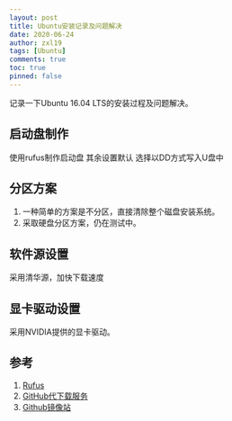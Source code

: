 ```yaml
---
layout: post
title: Ubuntu安装记录及问题解决
date: 2020-06-24
author: zxl19
tags: [Ubuntu]
comments: true
toc: true
pinned: false
---
```


记录一下Ubuntu 16.04 LTS的安装过程及问题解决。

<!-- more -->

## 启动盘制作

使用rufus制作启动盘
其余设置默认
选择以DD方式写入U盘中

## 分区方案

1. 一种简单的方案是不分区，直接清除整个磁盘安装系统。
2. 采取硬盘分区方案，仍在测试中。

## 软件源设置

采用清华源，加快下载速度

## 显卡驱动设置

采用NVIDIA提供的显卡驱动。

## 参考

1. [Rufus](http://rufus.ie/)
2. [GitHub代下载服务](http://g.widyun.com/)
3. [Github镜像站](https://github.wuyanzheshui.workers.dev/)
